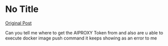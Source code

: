 # No Title

[Original Post](https://discourse.onlinedegree.iitm.ac.in/t/164277/294)

<p>Can you tell me where to get the AIPROXY Token from and also are u able to execute docker image push command it keeps showing as an error to me</p>